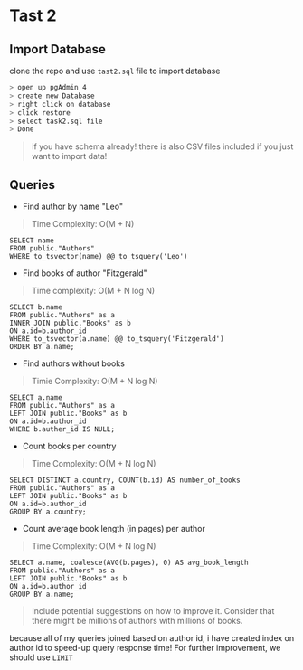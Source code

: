 # Tast 2


## Import Database

clone the repo and use `tast2.sql` file to import database

```bash
> open up pgAdmin 4
> create new Database
> right click on database
> click restore
> select task2.sql file
> Done
```
> if you have schema already! there is also CSV files included if you just want to import data!

## Queries

- Find author by name "Leo"

> Time Complexity: O(M + N)


```mysql
SELECT name
FROM public."Authors" 
WHERE to_tsvector(name) @@ to_tsquery('Leo')

```


- Find books of author "Fitzgerald"

> Time complexity: O(M + N log N)


```mysql
SELECT b.name
FROM public."Authors" as a
INNER JOIN public."Books" as b
ON a.id=b.author_id
WHERE to_tsvector(a.name) @@ to_tsquery('Fitzgerald')
ORDER BY a.name;

```

- Find authors without books

> Timie Complexity: O(M + N log N)

```mysql
SELECT a.name
FROM public."Authors" as a
LEFT JOIN public."Books" as b
ON a.id=b.author_id
WHERE b.auther_id IS NULL;

```

- Count books per country

> Time Complexity: O(M + N log N)

```mysql
SELECT DISTINCT a.country, COUNT(b.id) AS number_of_books
FROM public."Authors" as a
LEFT JOIN public."Books" as b
ON a.id=b.author_id
GROUP BY a.country;

```

- Count average book length (in pages) per author

> Time Complexity: O(M + N log N)

```mysql
SELECT a.name, coalesce(AVG(b.pages), 0) AS avg_book_length
FROM public."Authors" as a
LEFT JOIN public."Books" as b
ON a.id=b.author_id
GROUP BY a.name;
```

> Include potential suggestions on how to improve it.
Consider that there might be millions of authors with millions of books.


because all of my queries joined based on author id, i have created index on author id to speed-up query response time!
For further improvement, we should use `LIMIT`
